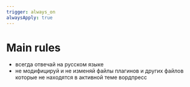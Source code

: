 ```yaml
---
trigger: always_on
alwaysApply: true
---
```


# Main rules

- всегда отвечай на русском языке
- не модифицируй и не изменяй файлы плагинов и других файлов которые не находятся в активной теме вордпресс